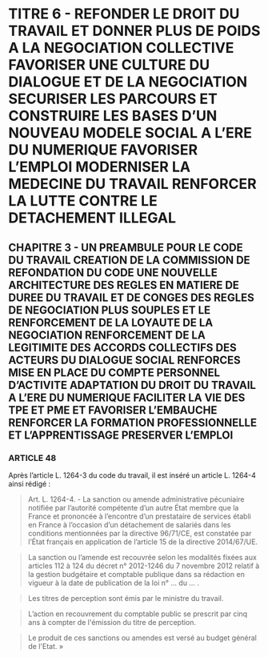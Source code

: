 # TITRE 6 - REFONDER LE DROIT DU TRAVAIL ET DONNER PLUS DE POIDS A LA NEGOCIATION COLLECTIVE FAVORISER UNE CULTURE DU DIALOGUE ET DE LA NEGOCIATION SECURISER LES PARCOURS ET CONSTRUIRE LES BASES D’UN NOUVEAU MODELE SOCIAL A L’ERE DU NUMERIQUE FAVORISER L’EMPLOI MODERNISER LA MEDECINE DU TRAVAIL RENFORCER LA LUTTE CONTRE LE DETACHEMENT ILLEGAL 

## CHAPITRE 3 - UN PREAMBULE POUR LE CODE DU TRAVAIL CREATION DE LA COMMISSION DE REFONDATION DU CODE UNE NOUVELLE ARCHITECTURE DES REGLES EN MATIERE DE DUREE DU TRAVAIL ET DE CONGES  DES REGLES DE NEGOCIATION PLUS SOUPLES ET LE RENFORCEMENT DE LA LOYAUTE DE LA NEGOCIATION  RENFORCEMENT DE LA LEGITIMITE DES ACCORDS COLLECTIFS DES ACTEURS DU DIALOGUE SOCIAL RENFORCES MISE EN PLACE DU COMPTE PERSONNEL D’ACTIVITE ADAPTATION DU DROIT DU TRAVAIL A L’ERE DU NUMERIQUE FACILITER LA VIE DES TPE ET PME ET FAVORISER L’EMBAUCHE RENFORCER LA FORMATION PROFESSIONNELLE ET L’APPRENTISSAGE PRESERVER L’EMPLOI 

### ARTICLE 48

Après l’article L. 1264-3 du code du travail, il est inséré un article L. 1264-4 ainsi
rédigé :

> Art. L. 1264-4. - La sanction ou amende administrative pécuniaire notifiée par l’autorité
compétente d’un autre État membre que la France et prononcée à l’encontre d’un prestataire de
services établi en France à l’occasion d’un détachement de salariés dans les conditions
mentionnées par la directive 96/71/CE, est constatée par l’État français en application de
l’article 15 de la directive 2014/67/UE.

> La sanction ou l’amende est recouvrée selon les modalités fixées aux articles 112 à 124
du décret n° 2012-1246 du 7 novembre 2012 relatif à la gestion budgétaire et comptable publique
dans sa rédaction en vigueur à la date de publication de la loi n° … du … .

> Les titres de perception sont émis par le ministre du travail.

> L’action en recouvrement du comptable public se prescrit par cinq ans à compter de
l'émission du titre de perception.

> Le produit de ces sanctions ou amendes est versé au budget général de l'Etat. »
